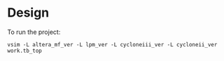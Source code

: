 # Design

To run the project:

```
vsim -L altera_mf_ver -L lpm_ver -L cycloneiii_ver -L cycloneii_ver work.tb_top
```
